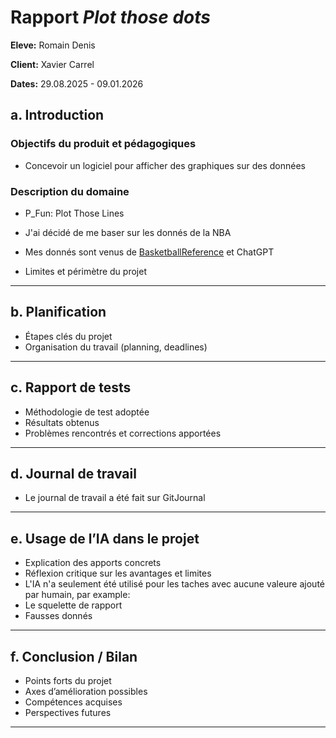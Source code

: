 # Rapport *Plot those dots*

**Eleve:** Romain Denis

**Client:** Xavier Carrel

**Dates:** 29.08.2025 - 09.01.2026

## a. Introduction

### Objectifs du produit et pédagogiques
- Concevoir un logiciel pour afficher des graphiques sur des données

### Description du domaine
- P_Fun: Plot Those Lines
- J'ai décidé de me baser sur les donnés de la NBA
- Mes donnés sont venus de [BasketballReference](https://www.basketball-reference.com/) et ChatGPT

- Limites et périmètre du projet

---

## b. Planification
- Étapes clés du projet
- Organisation du travail (planning, deadlines)

---

## c. Rapport de tests
- Méthodologie de test adoptée
- Résultats obtenus
- Problèmes rencontrés et corrections apportées

---

## d. Journal de travail

- Le journal de travail a été fait sur GitJournal

--- 

## e. Usage de l’IA dans le projet
- Explication des apports concrets
- Réflexion critique sur les avantages et limites
- L'IA n'a seulement été utilisé pour les taches avec aucune valeure ajouté par humain, par example:
- Le squelette de rapport
- Fausses donnés

---

## f. Conclusion / Bilan
- Points forts du projet
- Axes d’amélioration possibles
- Compétences acquises
- Perspectives futures

---


